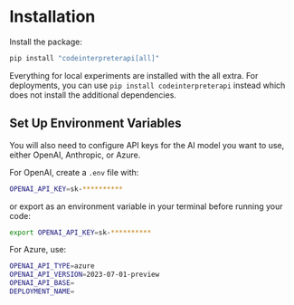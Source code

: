 # Installation

Install the package:

```bash
pip install "codeinterpreterapi[all]"
```

Everything for local experiments are installed with the all extra. For deployments, you can use `pip install codeinterpreterapi` instead which does not install the additional dependencies.

## Set Up Environment Variables

You will also need to configure API keys for the AI model you want to use, either OpenAI, Anthropic, or Azure.

For OpenAI, create a `.env` file with:

```bash
OPENAI_API_KEY=sk-**********
```

or export as an environment variable in your terminal before running your code:

```bash
export OPENAI_API_KEY=sk-**********
```

For Azure, use:

```bash
OPENAI_API_TYPE=azure
OPENAI_API_VERSION=2023-07-01-preview
OPENAI_API_BASE=
DEPLOYMENT_NAME=
```
